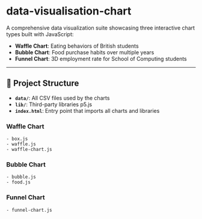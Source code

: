 # data-visualisation-chart
A comprehensive data visualization suite showcasing three interactive chart types built with JavaScript:
- **Waffle Chart**: Eating behaviors of British students
- **Bubble Chart**: Food purchase habits over multiple years
- **Funnel Chart**: 3D employment rate for School of Computing students
---

## 📂 Project Structure

- **`data/`**: All CSV files used by the charts  
- **`lib/`**: Third-party libraries p5.js
- **`index.html`**: Entry point that imports all charts and libraries


### Waffle Chart 
    - box.js
    - waffle.js
    - waffle-chart.js
    
### Bubble Chart
    - bubble.js
    - food.js 

### Funnel Chart
    - funnel-chart.js
